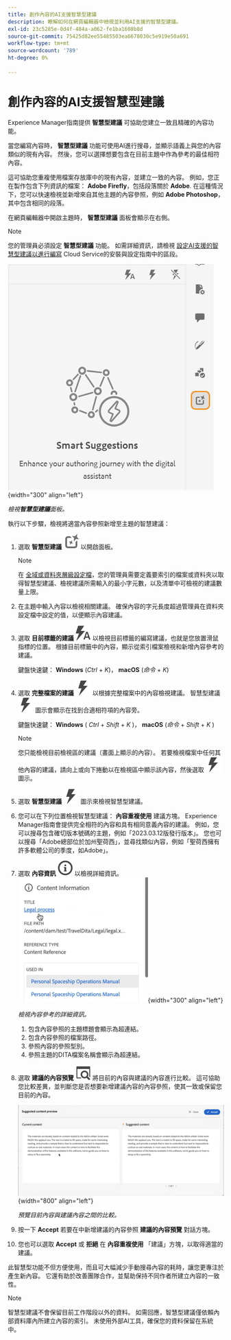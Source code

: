 ```yaml
---
title: 創作內容的AI支援智慧型建議
description: 瞭解如何在網頁編輯器中檢視並利用AI支援的智慧型建議。
exl-id: 23c5285e-0d4f-484a-a062-fe1ba1608b8d
source-git-commit: 75425d82ee55485503ea6678030c5e919e50a691
workflow-type: tm+mt
source-wordcount: '789'
ht-degree: 0%

---
```


# 創作內容的AI支援智慧型建議

Experience Manager指南提供 **智慧型建議** 可協助您建立一致且精確的內容功能。

當您編寫內容時， **智慧型建議** 功能可使用AI進行搜尋，並顯示語義上與您的內容類似的現有內容。 然後，您可以選擇想要包含在目前主題中作為參考的最佳相符內容。

這可協助您重複使用檔案存放庫中的現有內容，並建立一致的內容。 例如，您正在製作包含下列資訊的檔案： **Adobe Firefly**，包括段落關於 **Adobe**. 在這種情況下，您可以快速檢視並新增來自其他主題的內容參照，例如 **Adobe Photoshop**，其中包含相同的段落。





在網頁編輯器中開啟主題時， **智慧型建議** 面板會顯示在右側。

>[!NOTE]
>
> 您的管理員必須設定 **智慧型建議** 功能。 如需詳細資訊，請檢視 [設定AI支援的智慧型建議以進行編寫](../cs-install-guide/conf-smart-suggestions.md) Cloud Service的安裝與設定指南中的區段。

![智慧型建議面板](images/smart-suggestions-panel.png){width="300" align="left"}

*檢視&#x200B;**智慧型建議**面板。*

執行以下步驟，檢視將適當內容參照新增至主題的智慧建議：

1. 選取 **智慧型建議** ![智慧型建議圖示](images/smart-suggestions-icon.svg) 以開啟面板。



   >[!NOTE]
   >
   > 在 [全域或資料夾層級設定檔](../cs-install-guide/conf-folder-level.md#conf-ai-smart-suggestions)，您的管理員需要定義要索引的檔案或資料夾以取得智慧型建議、檢視建議所需輸入的最小字元數，以及清單中可檢視的建議數量上限。

1. 在主題中輸入內容以檢視相關建議。 確保內容的字元長度超過管理員在資料夾設定檔中設定的值，以便顯示內容建議。

1. 選取 **目前標籤的建議** ![智慧建議目前標籤圖示](images/smart-suggestions-current-tag-icon.svg) 以檢視目前標籤的編寫建議，也就是您放置滑鼠指標的位置。  根據目前標籤中的內容，顯示從索引檔案檢視和新增內容參考的建議。

   鍵盤快速鍵： **Windows** (*Ctrl* + *K*)，  **macOS** (*命令* + *K*)
1. 選取 **完整檔案的建議**  ![智慧型建議完整檔案圖示](images/smart-suggestions-complete-document-icon.svg) 以根據完整檔案中的內容檢視建議。  智慧型建議![智慧型建議圖示](images/smart-suggestions-complete-document-icon.svg) 圖示會顯示在找到合適相符項的內容旁。

   鍵盤快速鍵： **Windows** ( *Ctrl* + *Shift* +  *K* )，  **macOS** (*命令* + *Shift* + *K* )

   >[!NOTE]
   >
   > 您只能檢視目前檢視區的建議（畫面上顯示的內容）。 若要檢視檔案中任何其他內容的建議，請向上或向下捲動以在檢視區中顯示該內容，然後選取 ![智慧型建議圖示](images/smart-suggestions-complete-document-icon.svg) 圖示。

1. 選取 **智慧型建議** ![智慧型建議圖示](images/smart-suggestions-complete-document-icon.svg) 圖示來檢視智慧型建議。
1. 您可以在下列位置檢視智慧型建議： **內容重複使用** 建議方塊。  Experience Manager指南會提供完全相符的內容和具有相同意義內容的建議。 例如，您可以搜尋包含確切版本號碼的主題，例如「2023.03.12版發行版本」。 您也可以搜尋「Adobe總部位於加州聖荷西」，並尋找類似內容，例如「聖荷西擁有許多軟體公司的季度，如Adobe」。
1. 選取 **內容資訊** ![內容資訊](images/smart-suggestions-content-info-icon.svg) 以檢視詳細資訊。
   ![內容資訊面板](images/smart-suggestions-content-information.png){width="300" align="left"}

   *檢視內容參考的詳細資訊。*

   1. 包含內容參照的主題標題會顯示為超連結。
   1. 包含內容參照的檔案路徑。
   1. 參照內容的參照型別。
   1. 參照主題的DITA檔案名稱會顯示為超連結。
1. 選取 **建議的內容預覽** ![智慧型建議預覽圖示](images/smart-suggestions-preview-icon.svg) 將目前的內容與建議的內容進行比較。 這可協助您比較差異，並判斷您是否想要新增建議內容的內容參照，使其一致或保留您目前的內容。

   ![建議的內容預覽](images/smart-suggestions-suggested-content-preview.png){width="800" align="left"}

   *預覽目前內容與建議內容之間的比較。*

1. 按一下 **Accept** 若要在中新增建議的內容參照 **建議的內容預覽** 對話方塊。
1. 您也可以選取 **Accept** 或 **拒絕** 在 **內容重複使用** 「建議」方塊，以取得適當的建議。


此智慧型功能不但方便使用，而且可大幅減少手動搜尋內容的耗時，讓您更專注於產生新內容。 它還有助於改善團隊合作，並幫助保持不同作者所建立內容的一致性。

>[!NOTE]
>
>智慧型建議不會保留目前工作階段以外的資料。 如需回應，智慧型建議僅依賴內部資料庫內所建立內容的索引。 未使用外部AI工具，確保您的資料保留在系統中。
